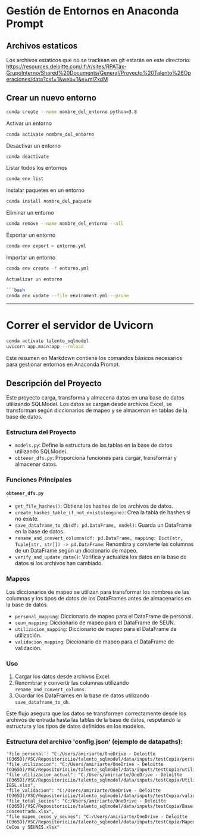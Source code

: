 
# Gestión de Entornos en Anaconda Prompt

## Archivos estaticos

Los archivos estaticos que no se trackean en git estarán en este directorio:
https://resources.deloitte.com/:f:/r/sites/RPATax-GrupoInterno/Shared%20Documents/General/Proyecto%20Talento%26Operaciones/data?csf=1&web=1&e=mIZxdM

## Crear un nuevo entorno

```bash
conda create --name nombre_del_entorno python=3.8
```

Activar un entorno

```bash
conda activate nombre_del_entorno
```

Desactivar un entorno

```bash
conda deactivate
```

Listar todos los entornos

```bash
conda env list
```

Instalar paquetes en un entorno

```bash
conda install nombre_del_paquete
```

Eliminar un entorno

```bash
conda remove --name nombre_del_entorno --all
```

Exportar un entorno

```bash
conda env export > entorno.yml
```

Importar un entorno

```bash
conda env create -f entorno.yml

Actualizar un entorno

```bash
conda env update --file enviroment.yml --prune
```

----------------

# Correr el servidor de Uvicorn

```bash
conda activate talento_sqlmodel
uvicorn app.main:app --reload
```

Este resumen en Markdown contiene los comandos básicos necesarios para gestionar entornos en Anaconda Prompt.

## Descripción del Proyecto

Este proyecto carga, transforma y almacena datos en una base de datos utilizando SQLModel. Los datos se cargan desde archivos Excel, se transforman según diccionarios de mapeo y se almacenan en tablas de la base de datos.

### Estructura del Proyecto

- `models.py`: Define la estructura de las tablas en la base de datos utilizando SQLModel.
- `obtener_dfs.py`: Proporciona funciones para cargar, transformar y almacenar datos.

### Funciones Principales

#### `obtener_dfs.py`

- `get_file_hashes()`: Obtiene los hashes de los archivos de datos.
- `create_hashes_table_if_not_exists(engine)`: Crea la tabla de hashes si no existe.
- `save_dataframe_to_db(df: pd.DataFrame, model)`: Guarda un DataFrame en la base de datos.
- `rename_and_convert_columns(df: pd.DataFrame, mapping: Dict[str, Tuple[str, str]]) -> pd.DataFrame`: Renombra y convierte las columnas de un DataFrame según un diccionario de mapeo.
- `verify_and_update_data()`: Verifica y actualiza los datos en la base de datos si los archivos han cambiado.

### Mapeos

Los diccionarios de mapeo se utilizan para transformar los nombres de las columnas y los tipos de datos de los DataFrames antes de almacenarlos en la base de datos.

- `personal_mapping`: Diccionario de mapeo para el DataFrame de personal.
- `seun_mapping`: Diccionario de mapeo para el DataFrame de SEUN.
- `utilizacion_mapping`: Diccionario de mapeo para el DataFrame de utilización.
- `validacion_mapping`: Diccionario de mapeo para el DataFrame de validación.

### Uso

1. Cargar los datos desde archivos Excel.
2. Renombrar y convertir las columnas utilizando `rename_and_convert_columns`.
3. Guardar los DataFrames en la base de datos utilizando `save_dataframe_to_db`.

Este flujo asegura que los datos se transformen correctamente desde los archivos de entrada hasta las tablas de la base de datos, respetando la estructura y los tipos de datos definidos en los modelos.


### Estructura del archivo 'config.json' (ejemplo de datapaths):
    'file_personal': "C:/Users/amiriarte/OneDrive - Deloitte (O365D)/VSC/RepositorioLio/talento_sqlmodel/data/inputs/testCopia/personal.xlsx",
    "file_utilizacion": "C:/Users/amiriarte/OneDrive - Deloitte (O365D)/VSC/RepositorioLio/talento_sqlmodel/data/inputs/testCopia/utilizacion.xlsx",
    "file_utilizacion_actual": "C:/Users/amiriarte/OneDrive - Deloitte (O365D)/VSC/RepositorioLio/talento_sqlmodel/data/inputs/testCopia/Utilizacion I&SL.xlsx",
    "file_validacion": "C:/Users/amiriarte/OneDrive - Deloitte (O365D)/VSC/RepositorioLio/talento_sqlmodel/data/inputs/testCopia/validacion.xlsx",
    "file_total_socios": "C:/Users/amiriarte/OneDrive - Deloitte (O365D)/VSC/RepositorioLio/talento_sqlmodel/data/inputs/testCopia/Base concentrado.xlsx",
    "file_mapeo_cecos_y_seunes": "C:/Users/amiriarte/OneDrive - Deloitte (O365D)/VSC/RepositorioLio/talento_sqlmodel/data/inputs/testCopia/Mapeo CeCos y SEUNES.xlsx"

